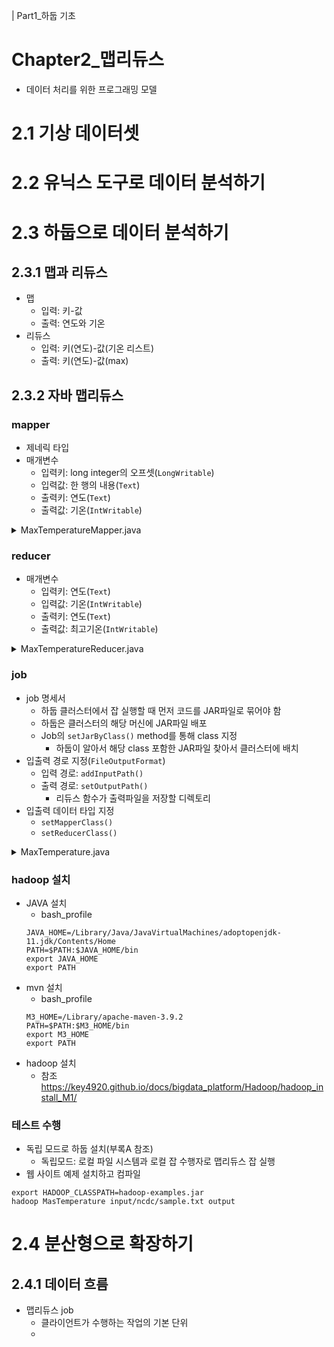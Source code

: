 | Part1_하둡 기초
# Chapter2_맵리듀스
* 데이터 처리를 위한 프로그래밍 모델
# 2.1 기상 데이터셋

# 2.2 유닉스 도구로 데이터 분석하기

# 2.3 하둡으로 데이터 분석하기
## 2.3.1 맵과 리듀스
* 맵
  * 입력: 키-값 
  * 출력: 연도와 기온
* 리듀스
  * 입력: 키(연도)-값(기온 리스트)
  * 출력: 키(연도)-값(max)
## 2.3.2 자바 맵리듀스
### mapper
* 제네릭 타입
* 매개변수
    * 입력키: long integer의 오프셋(`LongWritable`)
    * 입력값: 한 행의 내용(`Text`)
    * 출력키: 연도(`Text`)
    * 출력값: 기온(`IntWritable`)
<details>
<summary>MaxTemperatureMapper.java</summary>

```java
// cc MaxTemperatureMapper Mapper for maximum temperature example
// vv MaxTemperatureMapper
import java.io.IOException;

import org.apache.hadoop.io.IntWritable;
import org.apache.hadoop.io.LongWritable;
import org.apache.hadoop.io.Text;
import org.apache.hadoop.mapreduce.Mapper;

public class MaxTemperatureMapper
  extends Mapper<LongWritable, Text, Text, IntWritable> {

  private static final int MISSING = 9999;
  
  @Override
  public void map(LongWritable key, Text value, Context context)
      throws IOException, InterruptedException {
    
    String line = value.toString();
    String year = line.substring(15, 19);
    int airTemperature;
    if (line.charAt(87) == '+') { // parseInt doesn't like leading plus signs
      airTemperature = Integer.parseInt(line.substring(88, 92));
    } else {
      airTemperature = Integer.parseInt(line.substring(87, 92));
    }
    String quality = line.substring(92, 93);
    if (airTemperature != MISSING && quality.matches("[01459]")) {
      context.write(new Text(year), new IntWritable(airTemperature));
    }
  }
}
// ^^ MaxTemperatureMapper

```
</details>

### reducer
* 매개변수
    * 입력키: 연도(`Text`)
    * 입력값: 기온(`IntWritable`)
    * 출력키: 연도(`Text`)
    * 출력값: 최고기온(`IntWritable`)
<details>
<summary>MaxTemperatureReducer.java</summary>

```java
// cc MaxTemperatureReducer Reducer for maximum temperature example
// vv MaxTemperatureReducer
import java.io.IOException;

import org.apache.hadoop.io.IntWritable;
import org.apache.hadoop.io.Text;
import org.apache.hadoop.mapreduce.Reducer;

public class MaxTemperatureReducer
  extends Reducer<Text, IntWritable, Text, IntWritable> {
  
  @Override
  public void reduce(Text key, Iterable<IntWritable> values,
      Context context)
      throws IOException, InterruptedException {
    
    int maxValue = Integer.MIN_VALUE;
    for (IntWritable value : values) {
      maxValue = Math.max(maxValue, value.get());
    }
    context.write(key, new IntWritable(maxValue));
  }
}
// ^^ MaxTemperatureReducer


```
</details>

### job
* job 명세서
    * 하둡 클러스터에서 잡 실행할 때 먼저 코드를 JAR파일로 묶어야 함
    * 하둡은 클러스터의 해당 머신에 JAR파일 배포
    * Job의 `setJarByClass()` method를 통해 class 지정
        * 하둡이 알아서 해당 class 포함한 JAR파일 찾아서 클러스터에 배치
* 입출력 경로 지정(`FileOutputFormat`)
    * 입력 경로: `addInputPath()`
    * 출력 경로: `setOutputPath()`
        * 리듀스 함수가 출력파일을 저장할 디렉토리
* 입출력 데이터 타입 지정
    * `setMapperClass()`
    * `setReducerClass()`
<details>
<summary>MaxTemperature.java</summary>

```java
// cc MaxTemperature Application to find the maximum temperature in the weather dataset
// vv MaxTemperature
import org.apache.hadoop.fs.Path;
import org.apache.hadoop.io.IntWritable;
import org.apache.hadoop.io.Text;
import org.apache.hadoop.mapreduce.Job;
import org.apache.hadoop.mapreduce.lib.input.FileInputFormat;
import org.apache.hadoop.mapreduce.lib.output.FileOutputFormat;

public class MaxTemperature {

  public static void main(String[] args) throws Exception {
    if (args.length != 2) {
      System.err.println("Usage: MaxTemperature <input path> <output path>");
      System.exit(-1);
    }
    
    Job job = new Job();
    job.setJarByClass(MaxTemperature.class);
    job.setJobName("Max temperature");

    FileInputFormat.addInputPath(job, new Path(args[0]));
    FileOutputFormat.setOutputPath(job, new Path(args[1]));
    
    job.setMapperClass(MaxTemperatureMapper.class);
    job.setReducerClass(MaxTemperatureReducer.class);

    job.setOutputKeyClass(Text.class);
    job.setOutputValueClass(IntWritable.class);
    
    System.exit(job.waitForCompletion(true) ? 0 : 1);
  }
}
// ^^ MaxTemperature


```
</details>

### hadoop 설치
* JAVA 설치
  * bash_profile
  ```
  JAVA_HOME=/Library/Java/JavaVirtualMachines/adoptopenjdk-11.jdk/Contents/Home
  PATH=$PATH:$JAVA_HOME/bin
  export JAVA_HOME
  export PATH
  ```
* mvn 설치
  * bash_profile
  ```
  M3_HOME=/Library/apache-maven-3.9.2
  PATH=$PATH:$M3_HOME/bin
  export M3_HOME
  export PATH
  ```
* hadoop 설치
  * 참조 https://key4920.github.io/docs/bigdata_platform/Hadoop/hadoop_install_M1/

### 테스트 수행
* 독립 모드로 하둡 설치(부록A 참조)
  * 독립모드: 로컬 파일 시스템과 로컬 잡 수행자로 맵리듀스 잡 실행
* 웹 사이트 예제 설치하고 컴파일
```
export HADOOP_CLASSPATH=hadoop-examples.jar
hadoop MasTemperature input/ncdc/sample.txt output
```

# 2.4 분산형으로 확장하기
## 2.4.1 데이터 흐름
* 맵리듀스 job
  * 클라이언트가 수행하는 작업의 기본 단위
  * 

